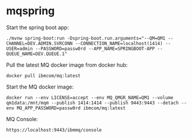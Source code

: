 # mqspring

Start the spring boot app:

```
./mvnw spring-boot:run -Dspring-boot.run.arguments="--QM=QM1 --CHANNEL=DEV.ADMIN.SVRCONN --CONNECTION_NAME=localhost(1414) --USER=admin --PASSWORD=passw0rd --APP_NAME=SPRINGBOOT-APP --QUEUE_NAME=DEV.QUEUE.1"
```

Pull the latest MQ docker image from docker hub:

``
docker pull ibmcom/mq:latest
``

Start the MQ docker image:

```
docker run --env LICENSE=accept --env MQ_QMGR_NAME=QM1 --volume qm1data:/mnt/mqm --publish 1414:1414 --publish 9443:9443 --detach --env MQ_APP_PASSWORD=passw0rd ibmcom/mq:latest
```

MQ Console:

```
https://localhost:9443/ibmmq/console
```
